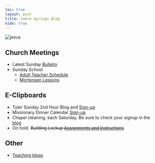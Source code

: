```yaml
---
toc: true
layout: post
title: Sabre Springs Blog
hide: true
---
```


![jesus]({{site.baseurl}}/images/bulletin/Easter_Sunday.png)

## Church Meetings

- Latest Sunday [Bulletin](https://sites.google.com/view/sswardtv/home)
- Sunday School 
  - [Adult Teacher Schedule](https://docs.google.com/spreadsheets/d/1-57ISwIIAFT7O9RGs4DbijRyegndQ6chyp4FtADDaQ0/edit#gid=0)
  - [Mortensen Lessons](https://jm1021.github.io/churchofjesuschrist/)

## E-Clipboards

- Tyler Sunday 2nd Hour Blog and [Sign-up](tyler)
- Missionary Dinner Calendar [Sign-up](https://volunteersignup.org/KBJCW)
- Chapel cleaning, each Saturday.  Be sure to check your signup in the [blog](cleaning_schedule)
- On hold. ~~Building Lockup [Assignments and Instructions](building_lockup)~~

## Other

- [Teaching Ideas](2024_sunday_school)